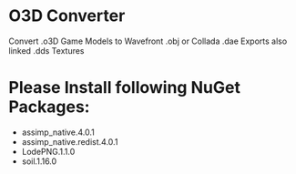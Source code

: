 # O3D Converter
Convert .o3D Game Models to Wavefront .obj or Collada .dae
Exports also linked .dds Textures

# Please Install following NuGet Packages:
* assimp_native.4.0.1
* assimp_native.redist.4.0.1
* LodePNG.1.1.0
* soil.1.16.0